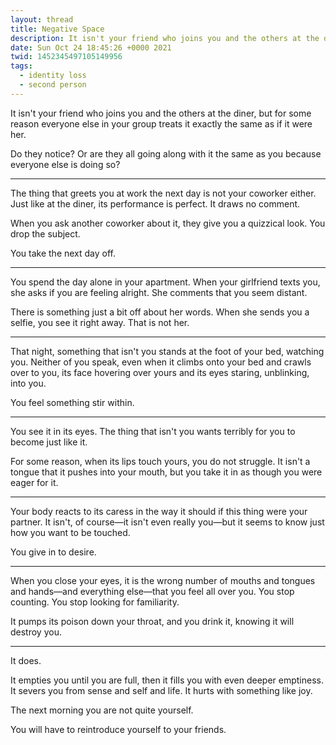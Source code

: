 ```yaml
---
layout: thread
title: Negative Space
description: It isn't your friend who joins you and the others at the diner, but for some ...
date: Sun Oct 24 18:45:26 +0000 2021
twid: 1452345497105149956
tags:
  - identity loss
  - second person
---
```

<article class="thread">
<section class="tweet">
<p>It isn't your friend who joins you and the others at the diner, but for some reason everyone else in your group treats it exactly the same as if it were her.</p>
<p>Do they notice? Or are they all going along with it the same as you because everyone else is doing so?</p>
</section>
<hr class="tweet_sep">
<section class="tweet">
<p>The thing that greets you at work the next day is not your coworker either. Just like at the diner, its performance is perfect. It draws no comment.</p>
<p>When you ask another coworker about it, they give you a quizzical look. You drop the subject.</p>
<p>You take the next day off.</p>
</section>
<hr class="tweet_sep">
<section class="tweet">
<p>You spend the day alone in your apartment. When your girlfriend texts you, she asks if you are feeling alright. She comments that you seem distant.</p>
<p>There is something just a bit off about her words. When she sends you a selfie, you see it right away. That is not her.</p>
</section>
<hr class="tweet_sep">
<section class="tweet">
<p>That night, something that isn't you stands at the foot of your bed, watching you. Neither of you speak, even when it climbs onto your bed and crawls over to you, its face hovering over yours and its eyes staring, unblinking, into you.</p>
<p>You feel something stir within.</p>
</section>
<hr class="tweet_sep">
<section class="tweet">
<p>You see it in its eyes. The thing that isn't you wants terribly for you to become just like it.</p>
<p>For some reason, when its lips touch yours, you do not struggle. It isn't a tongue that it pushes into your mouth, but you take it in as though you were eager for it.</p>
</section>
<hr class="tweet_sep">
<section class="tweet">
<p>Your body reacts to its caress in the way it should if this thing were your partner. It isn't, of course—it isn't even really you—but it seems to know just how you want to be touched.</p>
<p>You give in to desire.</p>
</section>
<hr class="tweet_sep">
<section class="tweet">
<p>When you close your eyes, it is the wrong number of mouths and tongues and hands—and everything else—that you feel all over you. You stop counting. You stop looking for familiarity.</p>
<p>It pumps its poison down your throat, and you drink it, knowing it will destroy you.</p>
</section>
<hr class="tweet_sep">
<section class="tweet">
<p>It does.</p>
<p>It empties you until you are full, then it fills you with even deeper emptiness. It severs you from sense and self and life. It hurts with something like joy.</p>
<p>The next morning you are not quite yourself.</p>
<p>You will have to reintroduce yourself to your friends.</p>
</section>
</article>
